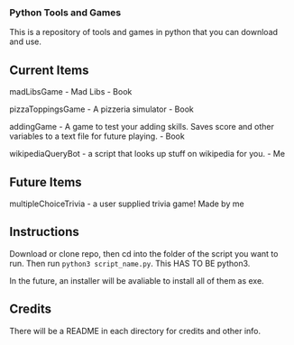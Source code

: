 ### Python Tools and Games ###
This is a repository of tools and games in python that you can download and use.
## Current Items ##
madLibsGame - Mad Libs - Book

pizzaToppingsGame - A pizzeria simulator - Book

addingGame - A game to test your adding skills. Saves score and other variables to a text file for future playing. - Book

wikipediaQueryBot - a script that looks up stuff on wikipedia for you. - Me


## Future Items ##
multipleChoiceTrivia - a user supplied trivia game! Made by me
## Instructions ##
Download or clone repo, then cd into the folder of the script you want to run. Then run `python3 script_name.py`. This HAS TO BE python3.

In the future, an installer will be avaliable to install all of them as exe.
## Credits ##
There will be a README in each directory for credits and other info.